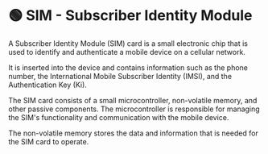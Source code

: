 # 🟢 SIM - Subscriber Identity Module

A Subscriber Identity Module (SIM) card is a small electronic chip that is used to identify and authenticate a mobile device on a cellular network.&#x20;

It is inserted into the device and contains information such as the phone number, the International Mobile Subscriber Identity (IMSI), and the Authentication Key (Ki).

The SIM card consists of a small microcontroller, non-volatile memory, and other passive components. The microcontroller is responsible for managing the SIM's functionality and communication with the mobile device.&#x20;

The non-volatile memory stores the data and information that is needed for the SIM card to operate.
